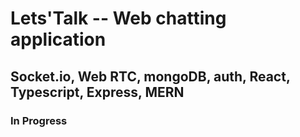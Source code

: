 # Lets'Talk -- Web chatting application
## Socket.io, Web RTC, mongoDB, auth, React, Typescript, Express, MERN
### In Progress
